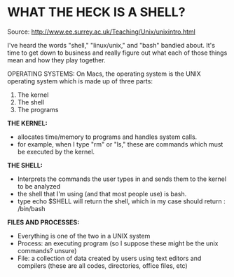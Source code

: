 # WHAT THE HECK IS A SHELL? 

Source: http://www.ee.surrey.ac.uk/Teaching/Unix/unixintro.html

I've heard the words "shell," "linux/unix," and "bash" bandied about. It's time to get down to business and really figure out what each of those things mean and how they play together.

OPERATING SYSTEMS:
On Macs, the operating system is the UNIX operating system which is made up of three parts: 

1) The kernel
2) The shell
3) The programs

**THE KERNEL:**
 - allocates time/memory to programs and handles system calls.
 - for example, when I type "rm" or "ls," these are commands which must be executed by the kernel.

**THE SHELL:** 
 - Interprets the commands the user types in and sends them to the kernel to be analyzed
 - the shell that I'm using (and that most people use) is bash. 
 - type echo $SHELL will return the shell, which in my case should return : /bin/bash

**FILES AND PROCESSES:** 
 - Everything is one of the two in a UNIX system
 - Process: an executing program (so I suppose these might be the unix commands? unsure)
 - File: a collection of data created by users using text editors and compilers (these are all codes, directories, office files, etc) 

